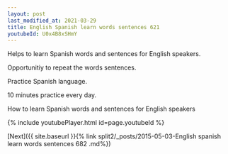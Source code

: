 ```yaml
---
layout: post
last_modified_at: 2021-03-29
title: English Spanish learn words sentences 621 
youtubeId: U0x4B8xSHmY
---
```

 
 
Helps to learn Spanish words and sentences for English speakers.

Opportunitiy to repeat the words sentences. 

Practice Spanish language. 
 
10 minutes practice every day. 
 
How to learn Spanish words and sentences for English speakers 
 
{% include youtubePlayer.html id=page.youtubeId %}
 
 
[Next]({{ site.baseurl }}{% link  split2/_posts/2015-05-03-English spanish learn words sentences 682 .md%})
 
